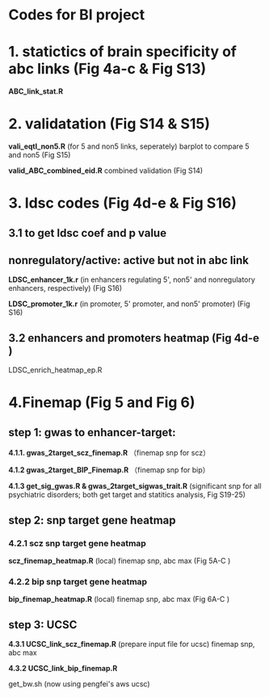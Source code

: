 # Codes for BI project

# 1. statictics of brain specificity of abc links (Fig 4a-c & Fig S13)

**ABC_link_stat.R**


# 2. validatation (Fig S14 & S15)

**vali_eqtl_non5.R** (for 5 and non5 links, seperately) barplot to compare 5 and non5 (Fig S15)

**valid_ABC_combined_eid.R** combined validation (Fig S14)


# 3. ldsc codes (Fig 4d-e & Fig S16)

## 3.1 to get ldsc coef and p value

## nonregulatory/active: active but not in abc link

**LDSC_enhancer_1k.r** (in enhancers regulating 5', non5' and nonregulatory enhancers, respectively) (Fig S16)

**LDSC_promoter_1k.r** (in promoter, 5' promoter, and non5' promoter) (Fig S16)


## 3.2 enhancers and promoters heatmap (Fig 4d-e )
LDSC_enrich_heatmap_ep.R   

# 4.Finemap (Fig 5 and Fig 6)
## step 1: gwas to enhancer-target: 

**4.1.1. gwas_2target_scz_finemap.R** （finemap snp for scz）

**4.1.2 gwas_2target_BIP_Finemap.R** （finemap snp for bip）

**4.1.3 get_sig_gwas.R & gwas_2target_sigwas_trait.R** (significant snp for all psychiatric disorders; both get target and statitics analysis, Fig S19-25)


## step 2: snp target gene heatmap  

### 4.2.1 scz snp target gene heatmap 

**scz_finemap_heatmap.R** (local) finemap snp, abc max (Fig 5A-C )

### 4.2.2 bip snp target gene heatmap 

**bip_finemap_heatmap.R** (local) finemap snp, abc max (Fig 6A-C )


## step 3: UCSC

**4.3.1 UCSC_link_scz_finemap.R** (prepare input file for ucsc)  finemap snp, abc max

**4.3.2 UCSC_link_bip_finemap.R**

get_bw.sh (now using pengfei's aws ucsc) 




